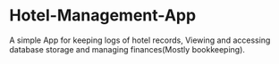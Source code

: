 # Hotel-Management-App
A simple App for keeping logs of hotel records, Viewing and accessing database storage and managing finances(Mostly bookkeeping).
